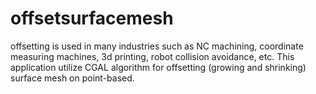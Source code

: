# offsetsurfacemesh
offsetting is used in many industries such as NC machining,  coordinate measuring machines, 3d printing, robot collision avoidance, etc. This application utilize CGAL algorithm for offsetting (growing and shrinking) surface mesh on point-based.

